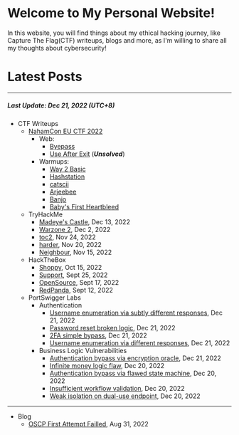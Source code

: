 # Welcome to My Personal Website!

In this website, you will find things about my ethical hacking journey, like Capture The Flag(CTF) writeups, blogs and more, as I'm willing to share all my thoughts about cybersecurity!

# Latest Posts

* * *
##### Last Update: Dec 21, 2022 (UTC+8)

- CTF Writeups
	- [NahamCon EU CTF 2022](https://siunam321.github.io/ctf/NahamCon-EU-CTF-2022/)
		- Web:
			- [Byepass](https://siunam321.github.io/ctf/NahamCon-EU-CTF-2022/Web/Byepass/)
			- [Use After Exit](https://siunam321.github.io/ctf/NahamCon-EU-CTF-2022/Web/Use-After-Exit/) (***Unsolved***)
		- Warmups:
			- [Way 2 Basic](https://siunam321.github.io/ctf/NahamCon-EU-CTF-2022/Warmups/Way-2-Basic/)
			- [Hashstation](https://siunam321.github.io/ctf/NahamCon-EU-CTF-2022/Warmups/Hashstation/)
			- [catscii](https://siunam321.github.io/ctf/NahamCon-EU-CTF-2022/Warmups/catscii/)
			- [Arjeebee](https://siunam321.github.io/ctf/NahamCon-EU-CTF-2022/Warmups/Arjeebee/)
			- [Banjo](https://siunam321.github.io/ctf/NahamCon-EU-CTF-2022/Warmups/Banjo/)
			- [Baby's First Heartbleed](https://siunam321.github.io/ctf/NahamCon-EU-CTF-2022/Warmups/Babys-First-Heartbleed/)
	- TryHackMe
		- [Madeye's Castle](https://siunam321.github.io/ctf/tryhackme/Madeyes-Castle), Dec 13, 2022
		- [Warzone 2](https://siunam321.github.io/ctf/tryhackme/Warzone2), Dec 2, 2022
		- [toc2](https://siunam321.github.io/ctf/tryhackme/toc2), Nov 24, 2022
		- [harder](https://siunam321.github.io/ctf/tryhackme/harder), Nov 20, 2022
		- [Neighbour](https://siunam321.github.io/ctf/tryhackme/Neighbour), Nov 15, 2022
	- HackTheBox
		- [Shoppy](https://siunam321.github.io/ctf/hackthebox/Shoppy/), Oct 15, 2022
		- [Support](https://siunam321.github.io/ctf/hackthebox/Support/), Sept 25, 2022
		- [OpenSource](https://siunam321.github.io/ctf/hackthebox/OpenSource/), Sept 17, 2022
		- [RedPanda](https://siunam321.github.io/ctf/hackthebox/RedPanda/), Sept 12, 2022
	- PortSwigger Labs
		- Authentication
			- [Username enumeration via subtly different responses](https://siunam321.github.io/ctf/portswigger-labs/Authentication/auth-4), Dec 21, 2022
			- [Password reset broken logic](https://siunam321.github.io/ctf/portswigger-labs/Authentication/auth-3), Dec 21, 2022
			- [2FA simple bypass](https://siunam321.github.io/ctf/portswigger-labs/Authentication/auth-2), Dec 21, 2022
			- [Username enumeration via different responses](https://siunam321.github.io/ctf/portswigger-labs/Authentication/auth-1), Dec 21, 2022
		- Business Logic Vulnerabilities
			- [Authentication bypass via encryption oracle](https://siunam321.github.io/ctf/portswigger-labs/Business-Logic-Vulnerabilities/blv-11), Dec 21, 2022
			- [Infinite money logic flaw](https://siunam321.github.io/ctf/portswigger-labs/Business-Logic-Vulnerabilities/blv-10), Dec 20, 2022
			- [Authentication bypass via flawed state machine](https://siunam321.github.io/ctf/portswigger-labs/Business-Logic-Vulnerabilities/blv-9), Dec 20, 2022
			- [Insufficient workflow validation](https://siunam321.github.io/ctf/portswigger-labs/Business-Logic-Vulnerabilities/blv-8), Dec 20, 2022
			- [Weak isolation on dual-use endpoint](https://siunam321.github.io/ctf/portswigger-labs/Business-Logic-Vulnerabilities/blv-7), Dec 20, 2022

* * *
- Blog
	- [OSCP First Attempt Failled](https://siunam321.github.io/blog/2022-08-31-OSCP-First-Attempt-Failled), Aug 31, 2022


